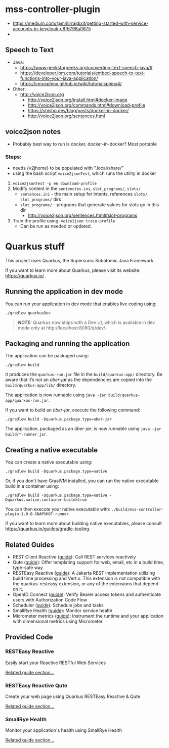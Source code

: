 # mss-controller-plugin



 - https://medium.com/@mihirrajdixit/getting-started-with-service-accounts-in-keycloak-c8f6798a0675
 - 


## Speech to Text

 - Java:
   - https://www.geeksforgeeks.org/converting-text-speech-java/#
   - https://developer.ibm.com/tutorials/embed-speech-to-text-functions-into-your-java-application/
   - https://cmusphinx.github.io/wiki/tutorialsphinx4/
 - Other:
   - http://voice2json.org
     - http://voice2json.org/install.html#docker-image
     - http://voice2json.org/commands.html#download-profile
     - https://shisho.dev/blog/posts/docker-in-docker/
     - http://voice2json.org/sentences.html


## voice2json notes

 - Probably best way to run is docker, docker-in-docker? Most portable

### Steps:


- needs {v2jhome} to be populated with ".local/share/"
- using the bash script `voice2jsonTest`, which runs the utility in docker

 1. `voice2jsonTest -p en download-profile`
 1. Modify content in the `sentenctes.ini`, `slot_programs/`, `slots/`
    - `sentences.ini` - the main setup for intents. references `slots/`, `slot_programs/` dirs
    - `slot_programs/` - programs that generate values for slots go in this dir
      - http://voice2json.org/sentences.html#slot-programs
 1. Train the profile using: `voice2json train-profile`
    - Can be run as needed or updated. 

















# Quarkus stuff

This project uses Quarkus, the Supersonic Subatomic Java Framework.

If you want to learn more about Quarkus, please visit its website: https://quarkus.io/ .

## Running the application in dev mode

You can run your application in dev mode that enables live coding using:
```shell script
./gradlew quarkusDev
```

> **_NOTE:_**  Quarkus now ships with a Dev UI, which is available in dev mode only at http://localhost:8080/q/dev/.

## Packaging and running the application

The application can be packaged using:
```shell script
./gradlew build
```
It produces the `quarkus-run.jar` file in the `build/quarkus-app/` directory.
Be aware that it’s not an _über-jar_ as the dependencies are copied into the `build/quarkus-app/lib/` directory.

The application is now runnable using `java -jar build/quarkus-app/quarkus-run.jar`.

If you want to build an _über-jar_, execute the following command:
```shell script
./gradlew build -Dquarkus.package.type=uber-jar
```

The application, packaged as an _über-jar_, is now runnable using `java -jar build/*-runner.jar`.

## Creating a native executable

You can create a native executable using: 
```shell script
./gradlew build -Dquarkus.package.type=native
```

Or, if you don't have GraalVM installed, you can run the native executable build in a container using: 
```shell script
./gradlew build -Dquarkus.package.type=native -Dquarkus.native.container-build=true
```

You can then execute your native executable with: `./build/mss-controller-plugin-1.0.0-SNAPSHOT-runner`

If you want to learn more about building native executables, please consult https://quarkus.io/guides/gradle-tooling.

## Related Guides

- REST Client Reactive ([guide](https://quarkus.io/guides/rest-client-reactive)): Call REST services reactively
- Qute ([guide](https://quarkus.io/guides/qute)): Offer templating support for web, email, etc in a build time, type-safe way
- RESTEasy Reactive ([guide](https://quarkus.io/guides/resteasy-reactive)): A Jakarta REST implementation utilizing build time processing and Vert.x. This extension is not compatible with the quarkus-resteasy extension, or any of the extensions that depend on it.
- OpenID Connect ([guide](https://quarkus.io/guides/security-openid-connect)): Verify Bearer access tokens and authenticate users with Authorization Code Flow
- Scheduler ([guide](https://quarkus.io/guides/scheduler)): Schedule jobs and tasks
- SmallRye Health ([guide](https://quarkus.io/guides/smallrye-health)): Monitor service health
- Micrometer metrics ([guide](https://quarkus.io/guides/micrometer)): Instrument the runtime and your application with dimensional metrics using Micrometer.

## Provided Code

### RESTEasy Reactive

Easily start your Reactive RESTful Web Services

[Related guide section...](https://quarkus.io/guides/getting-started-reactive#reactive-jax-rs-resources)

### RESTEasy Reactive Qute

Create your web page using Quarkus RESTEasy Reactive & Qute

[Related guide section...](https://quarkus.io/guides/qute#type-safe-templates)

### SmallRye Health

Monitor your application's health using SmallRye Health

[Related guide section...](https://quarkus.io/guides/smallrye-health)
